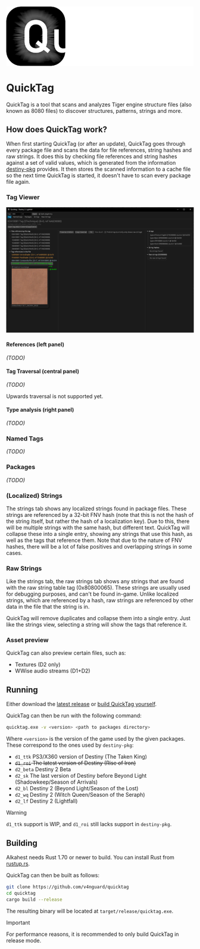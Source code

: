 ![quicktag logo](./quicktag_full.png)

# QuickTag

QuickTag is a tool that scans and analyzes Tiger engine structure files (also known as 8080 files) to discover structures, patterns, strings and more.


## How does QuickTag work?
When first starting QuickTag (or after an update), QuickTag goes through every package file and scans the data for file references, string hashes and raw strings. <!-- TODO(cohae): Document these -->
It does this by checking file references and string hashes against a set of valid values, which is generated from the information [destiny-pkg](https://github.com/v4nguard/destiny-pkg) provides. It then stores the scanned information to a cache file so the next time QuickTag is started, it doesn't have to scan every package file again.


### Tag Viewer
![tag view](./.github/readme_tag_view.png)

#### References (left panel)
*(TODO)*

#### Tag Traversal (central panel)
*(TODO)*

Upwards traversal is not supported yet.

#### Type analysis (right panel)
*(TODO)*

### Named Tags
*(TODO)*

### Packages
*(TODO)*

### (Localized) Strings
The strings tab shows any localized strings found in package files. These strings are referenced by a 32-bit FNV hash (note that this is not the hash of the string itself, but rather the hash of a localization key). Due to this, there will be multiple strings with the same hash, but different text. QuickTag will collapse these into a single entry, showing any strings that use this hash, as well as the tags that reference them. Note that due to the nature of FNV hashes, there will be a lot of false positives and overlapping strings in some cases.

### Raw Strings
Like the strings tab, the raw strings tab shows any strings that are found with the raw string table tag (0x80800065). These strings are usually used for debugging purposes, and can't be found in-game. Unlike localized strings, which are referenced by a hash, raw strings are referenced by other data in the file that the string is in.

QuickTag will remove duplicates and collapse them into a single entry. Just like the strings view, selecting a string will show the tags that reference it.

### Asset preview
QuickTag can also preview certain files, such as:
- Textures (D2 only)
- WWise audio streams (D1+D2)

## Running
Either download the [latest release](https://github.com/v4nguard/quicktag/releases) or [build QuickTag yourself](#building).

QuickTag can then be run with the following command:
```sh
quicktag.exe -v <version> <path to packages directory>
```

Where `<version>` is the version of the game used by the given packages. These correspond to the ones used by `destiny-pkg`:
- `d1_ttk` PS3/X360 version of Destiny (The Taken King)
- ~~`d1_roi` The latest version of Destiny (Rise of Iron)~~
- `d2_beta` Destiny 2 Beta
- `d2_sk` The last version of Destiny before Beyond Light (Shadowkeep/Season of Arrivals)
- `d2_bl` Destiny 2 (Beyond Light/Season of the Lost)
- `d2_wq` Destiny 2 (Witch Queen/Season of the Seraph)
- `d2_lf` Destiny 2 (Lightfall)

> [!WARNING]  
> `d1_ttk` support is WIP, and `d1_roi` still lacks support in `destiny-pkg`.

## Building
Alkahest needs Rust 1.70 or newer to build. You can install Rust from [rustup.rs](https://rustup.rs/).

QuickTag can then be built as follows:
```sh
git clone https://github.com/v4nguard/quicktag
cd quicktag
cargo build --release
```
The resulting binary will be located at `target/release/quicktag.exe`.
> [!IMPORTANT]  
> For performance reasons, it is recommended to only build QuickTag in release mode.
